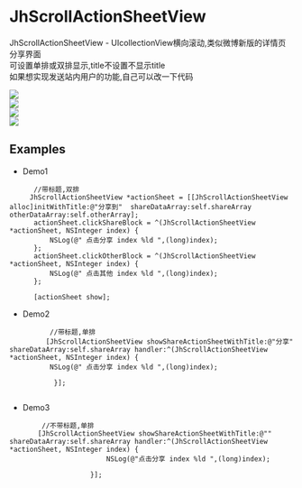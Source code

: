 # JhScrollActionSheetView
JhScrollActionSheetView - UIcollectionView横向滚动,类似微博新版的详情页分享界面 <br> 
可设置单排或双排显示,title不设置不显示title <br> 
如果想实现发送站内用户的功能,自己可以改一下代码


![](https://raw.githubusercontent.com/iotjin/JhScrollActionSheetView/master/JhScrollActionSheetView/screenshots/0.gif)  
![](https://raw.githubusercontent.com/iotjin/JhScrollActionSheetView/master/JhScrollActionSheetView/screenshots/1.png)  <br> 
![](https://raw.githubusercontent.com/iotjin/JhScrollActionSheetView/master/JhScrollActionSheetView/screenshots/2.png)  <br> 
![](https://raw.githubusercontent.com/iotjin/JhScrollActionSheetView/master/JhScrollActionSheetView/screenshots/3.png)  <br> 

## Examples



* Demo1
```
      //带标题,双排
     JhScrollActionSheetView *actionSheet = [[JhScrollActionSheetView alloc]initWithTitle:@"分享到"  shareDataArray:self.shareArray otherDataArray:self.otherArray];
      actionSheet.clickShareBlock = ^(JhScrollActionSheetView *actionSheet, NSInteger index) {
          NSLog(@" 点击分享 index %ld ",(long)index);
      };
      actionSheet.clickOtherBlock = ^(JhScrollActionSheetView *actionSheet, NSInteger index) {
          NSLog(@" 点击其他 index %ld ",(long)index);
      };

      [actionSheet show];

```

* Demo2
```
          //带标题,单排
         [JhScrollActionSheetView showShareActionSheetWithTitle:@"分享" shareDataArray:self.shareArray handler:^(JhScrollActionSheetView *actionSheet, NSInteger index) {
          NSLog(@" 点击分享 index %ld ",(long)index);
                        
           }];    
    

```

* Demo3
```
        //不带标题,单排  
       [JhScrollActionSheetView showShareActionSheetWithTitle:@"" shareDataArray:self.shareArray handler:^(JhScrollActionSheetView *actionSheet, NSInteger index) {
                        NSLog(@"点击分享 index %ld ",(long)index);
                        
                    }];

```
